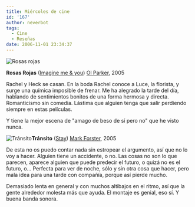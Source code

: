 ```yaml
---
title: Miércoles de cine
id: '167'
author: neverbot
tags:
  - Cine
  - Reseñas
date: 2006-11-01 23:34:37
---
```


![Rosas rojas](./Rosas_rojas.jpg "Rosas rojas")

**Rosas Rojas** ([Imagine me & you](http://www.imdb.com/title/tt0421994/)) [Ol Parker](http://www.imdb.com/name/nm0662530/), 2005

Rachel y Heck se casan. En la boda Rachel conoce a Luce, la florista, y surge una química imposible de frenar. Me ha alegrado la tarde del día, hablando de sentimientos bonitos de una forma hermosa y directa. Romanticismo sin comedia. Lástima que alguien tenga que salir perdiendo siempre en estas películas.

Y tiene la mejor escena de "amago de beso de sí pero no" que he visto nunca. 

![Tránsito](./Transito.jpg "Tránsito")**Tránsito** ([Stay](http://www.imdb.com/title/tt0371257/)) [Mark Forster](http://www.imdb.com/name/nm0286975/), 2005

De esta no os puedo contar nada sin estropear el argumento, así que no lo voy a hacer. Alguien tiene un accidente, o no. Las cosas no son lo que parecen, aparece alguien que puede predecir el futuro, o quizá no es el futuro, o... Perfecta para ver de noche, sólo y sin otra cosa que hacer, pero mala idea para una tarde con compañía, porque así pierde mucho.

Demasiado lenta en general y con muchos altibajos en el ritmo, así que la gente alrededor molesta más que ayuda. El montaje es genial, eso sí. Y buena banda sonora. 